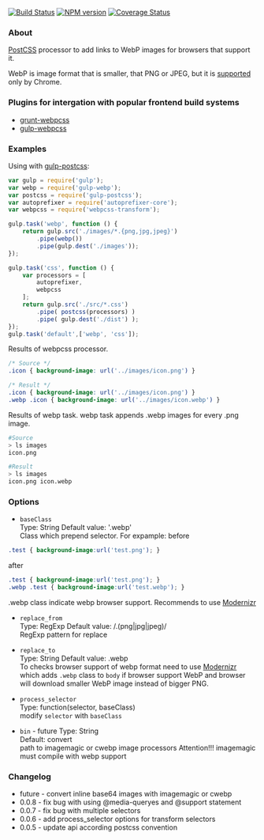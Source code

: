 [![Build Status](https://travis-ci.org/lexich/webpcss.svg)](https://travis-ci.org/lexich/webpcss)
[![NPM version](https://badge.fury.io/js/webpcss.svg)](http://badge.fury.io/js/webpcss)
[![Coverage Status](https://coveralls.io/repos/lexich/webpcss/badge.png)](https://coveralls.io/r/lexich/webpcss)
### About
[PostCSS](https://github.com/postcss/postcss) processor to add links to WebP images for browsers that support it.

WebP is image format that is smaller, that PNG or JPEG, but it is [supported](http://caniuse.com/webp) only by Chrome.

### Plugins for intergation with popular frontend build systems
* [grunt-webpcss](https://github.com/lexich/grunt-webpcss)
* [gulp-webpcss](https://github.com/lexich/gulp-webpcss)

### Examples

Using with [gulp-postcss](https://github.com/w0rm/gulp-postcss):

```js
var gulp = require('gulp');
var webp = require('gulp-webp');
var postcss = require('gulp-postcss');
var autoprefixer = require('autoprefixer-core');
var webpcss = require('webpcss-transform');

gulp.task('webp', function () {
    return gulp.src('./images/*.{png,jpg,jpeg}')
        .pipe(webp())
        .pipe(gulp.dest('./images'));
});

gulp.task('css', function () {
    var processors = [
        autoprefixer,
        webpcss
    ];
    return gulp.src('./src/*.css')
        .pipe( postcss(processors) )
        .pipe( gulp.dest('./dist') );
});
gulp.task('default',['webp', 'css']);
```

Results of webpcss processor.

```css
/* Source */
.icon { background-image: url('../images/icon.png') }

/* Result */
.icon { background-image: url('../images/icon.png') }
.webp .icon { background-image: url('../images/icon.webp') }
```

Results of webp task.
webp task appends .webp images for every .png image.

```sh
#Source
> ls images
icon.png

#Result
> ls images
icon.png icon.webp
```

### Options

- `baseClass`  
Type: String Default value: '.webp'  
Class which prepend selector. For expample:
before

```css
.test { background-image:url('test.png'); }
```

after

```css
.test { background-image:url('test.png'); }
.webp .test { background-image:url('test.webp'); }
```
.webp class indicate webp browser support. Recommends to use [Modernizr](http://modernizr.com/)

- `replace_from`  
Type: RegExp Default value: /\.(png|jpg|jpeg)/  
RegExp pattern for replace

- `replace_to`  
Type: String Default value: .webp  
To checks browser support of webp format need to use [Modernizr](http://modernizr.com/) which adds `.webp` class to `body` if browser support WebP and browser will download smaller WebP image instead of bigger PNG.

- `process_selector`  
Type: function(selector, baseClass)  
modify `selector` with `baseClass`  

- `bin` - future
Type: String  
Default: convert  
path to imagemagic or cwebp image processors
Attention!!! imagemagic must compile with webp support

### Changelog
- future - convert inline base64 images with imagemagic or cwebp
- 0.0.8 - fix bug with using @media-queryes and @support statement
- 0.0.7 - fix bug with multiple selectors
- 0.0.6 - add process_selector options for transform selectors
- 0.0.5 - update api according postcss convention
